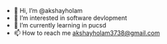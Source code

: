 - 👋 Hi, I’m @akshayholam
- 👀 I’m interested in software devlopment 
- 🌱 I’m currently learning in pucsd 
- 📫 How to reach me akshayholam3738@gmail.com

<!---
akshayholam/akshayholam is a ✨ special ✨ repository because its `README.md` (this file) appears on your GitHub profile.
You can click the Preview link to take a look at your changes.
--->
